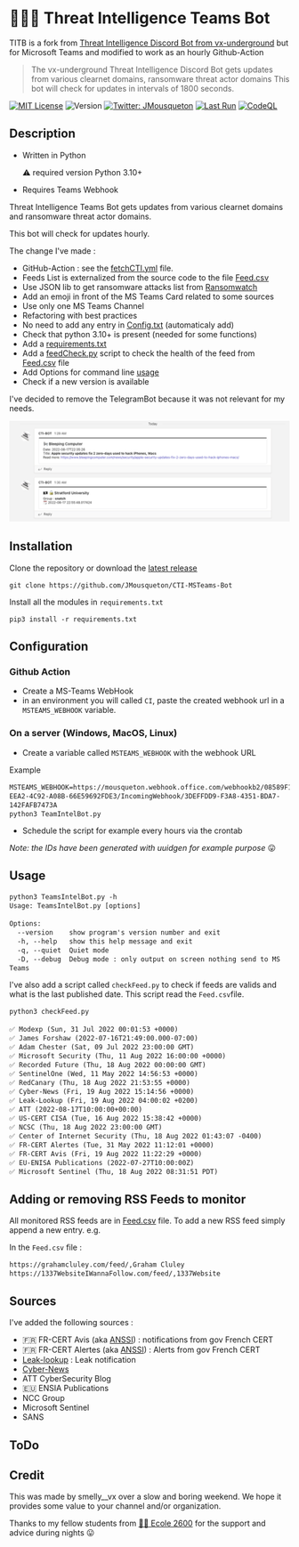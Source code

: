 # 🏴‍☠️🤖 Threat Intelligence Teams Bot

TITB is a fork from [Threat Intelligence Discord Bot from vx-underground](https://github.com/vxunderground/ThreatIntelligenceDiscordBot/) but for Microsoft Teams and modified to work as an hourly Github-Action 

> The vx-underground Threat Intelligence Discord Bot gets updates from various clearnet domains, ransomware threat actor domains This bot will check for updates in intervals of 1800 seconds.

[![MIT License](https://img.shields.io/badge/License-MIT-yellow.svg)](LICENSE) ![Version](https://img.shields.io/badge/version-2.0.2-blue.svg)  [![Twitter: JMousqueton](https://img.shields.io/twitter/follow/JMousqueton.svg?style=social)](https://twitter.com/JMousqueton) [![Last Run](https://github.com/JMousqueton/CTI-MSTeams-Bot/actions/workflows/fetchCTI.yml/badge.svg)](.github/workflows/fetchCTI.yml)  [![CodeQL](https://github.com/JMousqueton/CTI-MSTeams-Bot/actions/workflows/codeql-analysis.yml/badge.svg)](.github/workflows/codeql-analysis.yml) 

## Description

* Written in Python 
   
   ⚠️ required version Python 3.10+ 
* Requires Teams Webhook

Threat Intelligence Teams Bot gets updates from various clearnet domains and ransomware threat actor domains. 

This bot will check for updates hourly. 

The change I've made : 

* GitHub-Action : see the [fetchCTI.yml](.github/workflows/fetchCTI.yml) file.
* Feeds List is externalized from the source code to the file [Feed.csv](Feed.csv)
* Use JSON lib to get ransomware attacks list from [Ransomwatch](https://ransomwatch.mousqueton.io)
* Add an emoji in front of the MS Teams Card related to some sources 
* Use only one MS Teams Channel 
* Refactoring with best practices 
* No need to add any entry in [Config.txt](Config.txt) (automaticaly add)
* Check that python 3.10+ is present (needed for some functions)
* Add a [requirements.txt](requirements.txt)
* Add a [feedCheck.py](checkFeed.py) script to check the health of the feed from [Feed.csv](Feed.csv) file 
* Add Options for command line [usage](#usage)
* Check if a new version is available 

I've decided to remove the TelegramBot because it was not relevant for my needs. 

![](Screenshot.png)

## Installation

Clone the repository or download the [latest release](https://github.com/JMousqueton/CTI-MSTeams-Bot/releases/latest) 

```
git clone https://github.com/JMousqueton/CTI-MSTeams-Bot
```

Install all the modules in ```requirements.txt```
```
pip3 install -r requirements.txt
```
## Configuration

### Github Action 

* Create a MS-Teams WebHook  
* in an environment you will called `CI`, paste the created webhook url in a `MSTEAMS_WEBHOOK` variable. 

### On a server (Windows, MacOS, Linux) 

* Create a variable called ```MSTEAMS_WEBHOOK``` with the webhook URL

Example 

```
MSTEAMS_WEBHOOK=https://mousqueton.webhook.office.com/webhookb2/08589F1C-EEA2-4C92-A08B-66E59692FDE3/IncomingWebhook/3DEFFDD9-F3A8-4351-BDA7-142FAFB7473A
python3 TeamIntelBot.py 
```
* Schedule the script for example every hours via the crontab

*Note: the IDs have been generated with uuidgen for example purpose* 😛

## Usage 

```
python3 TeamsIntelBot.py -h
Usage: TeamsIntelBot.py [options]

Options:
  --version    show program's version number and exit
  -h, --help   show this help message and exit
  -q, --quiet  Quiet mode
  -D, --debug  Debug mode : only output on screen nothing send to MS Teams
```

I've also add a script called ```checkFeed.py``` to check if feeds are valids and what is the last published date. This script read the ```Feed.csv```file. 

```
python3 checkFeed.py 

✅ Modexp (Sun, 31 Jul 2022 00:01:53 +0000)
✅ James Forshaw (2022-07-16T21:49:00.000-07:00)
✅ Adam Chester (Sat, 09 Jul 2022 23:00:00 GMT)
✅ Microsoft Security (Thu, 11 Aug 2022 16:00:00 +0000)
✅ Recorded Future (Thu, 18 Aug 2022 00:00:00 GMT)
✅ SentinelOne (Wed, 11 May 2022 14:56:53 +0000)
✅ RedCanary (Thu, 18 Aug 2022 21:53:55 +0000)
✅ Cyber-News (Fri, 19 Aug 2022 15:14:56 +0000)
✅ Leak-Lookup (Fri, 19 Aug 2022 04:00:02 +0200)
✅ ATT (2022-08-17T10:00:00+00:00)
✅ US-CERT CISA (Tue, 16 Aug 2022 15:38:42 +0000)
✅ NCSC (Thu, 18 Aug 2022 23:00:00 GMT)
✅ Center of Internet Security (Thu, 18 Aug 2022 01:43:07 -0400)
✅ FR-CERT Alertes (Tue, 31 May 2022 11:12:01 +0000)
✅ FR-CERT Avis (Fri, 19 Aug 2022 11:22:29 +0000)
✅ EU-ENISA Publications (2022-07-27T10:00:00Z)
✅ Microsoft Sentinel (Thu, 18 Aug 2022 08:31:51 PDT)
```

## Adding or removing RSS Feeds to monitor
All monitored RSS feeds are in [Feed.csv](Feed.csv) file. To add a new RSS feed simply append a new entry. e.g.

In the ```Feed.csv``` file :
```
https://grahamcluley.com/feed/,Graham Cluley
https://1337WebsiteIWannaFollow.com/feed/,1337Website
```

## Sources 

I've added the following sources : 

* 🇫🇷 FR-CERT Avis (aka [ANSSI](https://www.ssi.gouv.fr/)) : notifications from gov French CERT 
* 🇫🇷 FR-CERT Alertes (aka [ANSSI](https://www.ssi.gouv.fr/)) : Alerts from gov French CERT 
* [Leak-lookup](https://leak-lookup.com/) : Leak notification 
* [Cyber-News](https://www.cyber-news.fr)
* ATT CyberSecurity Blog 
* 🇪🇺 ENSIA Publications 
* NCC Group 
* Microsoft Sentinel
* SANS

## ToDo 


## Credit

This was made by smelly__vx over a slow and boring weekend. We hope it provides some value to your channel and/or organization.

Thanks to my fellow students from [🏴‍☠️ Ecole 2600](https://www.ecole2600.com) for the support and advice during nights 😛
